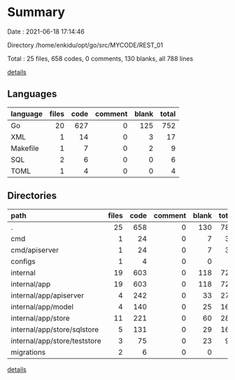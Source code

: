 # Summary

Date : 2021-06-18 17:14:46

Directory /home/enkidu/opt/go/src/MYCODE/REST_01

Total : 25 files,  658 codes, 0 comments, 130 blanks, all 788 lines

[details](details.md)

## Languages
| language | files | code | comment | blank | total |
| :--- | ---: | ---: | ---: | ---: | ---: |
| Go | 20 | 627 | 0 | 125 | 752 |
| XML | 1 | 14 | 0 | 3 | 17 |
| Makefile | 1 | 7 | 0 | 2 | 9 |
| SQL | 2 | 6 | 0 | 0 | 6 |
| TOML | 1 | 4 | 0 | 0 | 4 |

## Directories
| path | files | code | comment | blank | total |
| :--- | ---: | ---: | ---: | ---: | ---: |
| . | 25 | 658 | 0 | 130 | 788 |
| cmd | 1 | 24 | 0 | 7 | 31 |
| cmd/apiserver | 1 | 24 | 0 | 7 | 31 |
| configs | 1 | 4 | 0 | 0 | 4 |
| internal | 19 | 603 | 0 | 118 | 721 |
| internal/app | 19 | 603 | 0 | 118 | 721 |
| internal/app/apiserver | 4 | 242 | 0 | 33 | 275 |
| internal/app/model | 4 | 140 | 0 | 25 | 165 |
| internal/app/store | 11 | 221 | 0 | 60 | 281 |
| internal/app/store/sqlstore | 5 | 131 | 0 | 29 | 160 |
| internal/app/store/teststore | 3 | 75 | 0 | 23 | 98 |
| migrations | 2 | 6 | 0 | 0 | 6 |

[details](details.md)